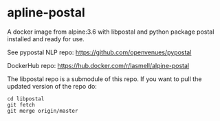 # apline-postal

A docker image from alpine:3.6 with libpostal and python package postal
installed and ready for use.

See pypostal NLP repo: https://github.com/openvenues/pypostal

DockerHub repo: https://hub.docker.com/r/lasmell/alpine-postal

The libpostal repo is a submodule of this repo. If you want to pull the updated
version of the repo do:

```
cd libpostal
git fetch
git merge origin/master
```
